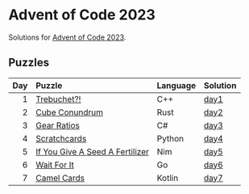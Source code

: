 # Advent of Code 2023

Solutions for [Advent of Code 2023](https://adventofcode.com/2023).

## Puzzles

| Day | Puzzle | Language | Solution |
| --: | :----- | :------- | :------- |
| 1 | [Trebuchet?!](https://adventofcode.com/2023/day/1) | C++ | [day1](https://github.com/mnajda/advent-of-code-2023/tree/main/day1) |
| 2 | [Cube Conundrum](https://adventofcode.com/2023/day/2) | Rust | [day2](https://github.com/mnajda/advent-of-code-2023/tree/main/day2) |
| 3 | [Gear Ratios](https://adventofcode.com/2023/day/3) | C# | [day3](https://github.com/mnajda/advent-of-code-2023/tree/main/day3) |
| 4 | [Scratchcards](https://adventofcode.com/2023/day/4) | Python | [day4](https://github.com/mnajda/advent-of-code-2023/tree/main/day4) |
| 5 | [If You Give A Seed A Fertilizer](https://adventofcode.com/2023/day/5) | Nim | [day5](https://github.com/mnajda/advent-of-code-2023/tree/main/day5) |
| 6 | [Wait For It](https://adventofcode.com/2023/day/6) | Go | [day6](https://github.com/mnajda/advent-of-code-2023/tree/main/day6) |
| 7 | [Camel Cards](https://adventofcode.com/2023/day/7) | Kotlin | [day7](https://github.com/mnajda/advent-of-code-2023/tree/main/day7) |
